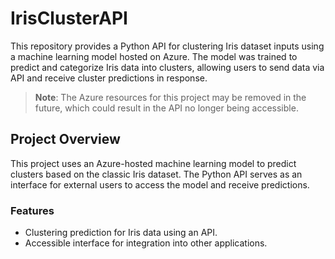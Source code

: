 # IrisClusterAPI

This repository provides a Python API for clustering Iris dataset inputs using a machine learning model hosted on Azure. The model was trained to predict and categorize Iris data into clusters, allowing users to send data via API and receive cluster predictions in response.

> **Note**: The Azure resources for this project may be removed in the future, which could result in the API no longer being accessible.

## Project Overview

This project uses an Azure-hosted machine learning model to predict clusters based on the classic Iris dataset. The Python API serves as an interface for external users to access the model and receive predictions.

### Features
- Clustering prediction for Iris data using an API.
- Accessible interface for integration into other applications.

